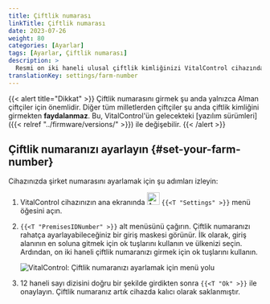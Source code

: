 ```yaml
---
title: Çiftlik numarası
linkTitle: Çiftlik numarası
date: 2023-07-26
weight: 80
categories: [Ayarlar]
tags: [Ayarlar, Çiftlik numarası]
description: >
  Resmi on iki haneli ulusal çiftlik kimliğinizi VitalControl cihazında kalıcı olarak saklayın.
translationKey: settings/farm-number
---
```

{{< alert title="Dikkat" >}}
Çiftlik numarasını girmek şu anda yalnızca Alman çiftçiler için önemlidir. Diğer tüm milletlerden çiftçiler şu anda çiftlik kimliğini girmekten **faydalanmaz**. Bu, VitalControl'ün gelecekteki [yazılım sürümleri]({{< relref "../firmware/versions/" >}}) ile değişebilir.
{{< /alert >}}

## Çiftlik numaranızı ayarlayın {#set-your-farm-number}

Cihazınızda şirket numarasını ayarlamak için şu adımları izleyin:

1. VitalControl cihazınızın ana ekranında <img src="/icons/gear.svg" width="25" align="bottom" alt="Ayarlar" /> `{{<T "Settings" >}}` menü öğesini açın.

2. `{{<T "PremisesIDNumber" >}}` alt menüsünü çağırın. Çiftlik numaranızı rahatça ayarlayabileceğiniz bir giriş maskesi görünür. İlk olarak, giriş alanının en soluna gitmek için ok tuşlarını kullanın ve ülkenizi seçin. Ardından, on iki haneli çiftlik numaranızı girmek için ok tuşlarını kullanın.

   ![VitalControl: Çiftlik numaranızı ayarlamak için menü yolu](../images/farm-number.png "Çiftlik numaranızı ayarlamak")

3. 12 haneli sayı dizisini doğru bir şekilde girdikten sonra `{{<T "Ok" >}}` ile onaylayın. Çiftlik numaranız artık cihazda kalıcı olarak saklanmıştır.

